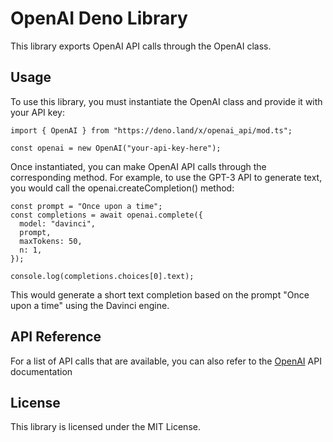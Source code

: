 # OpenAI Deno Library
This library exports OpenAI API calls through the OpenAI class.

## Usage
To use this library, you must instantiate the OpenAI class and provide it with your API key:
```
import { OpenAI } from "https://deno.land/x/openai_api/mod.ts";

const openai = new OpenAI("your-api-key-here");
```

Once instantiated, you can make OpenAI API calls through the corresponding method. For example, to use the GPT-3 API to generate text, you would call the openai.createCompletion() method:

```
const prompt = "Once upon a time";
const completions = await openai.complete({
  model: "davinci",
  prompt,
  maxTokens: 50,
  n: 1,
});

console.log(completions.choices[0].text);
```

This would generate a short text completion based on the prompt "Once upon a time" using the Davinci engine.

## API Reference
For a list of API calls that are available, you can also refer to the [OpenAI](https://platform.openai.com/docs/api-reference/introduction) API documentation

## License
This library is licensed under the MIT License.